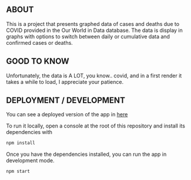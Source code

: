 ## ABOUT
This is a project that presents graphed data of cases and deaths due to COVID provided in the Our World in Data database. 
The data is display in graphs with options to switch between daily or cumulative data and confirmed cases or deaths.

## GOOD TO KNOW
Unfortunately, the data is A LOT, you know.. covid, and in a first render it takes a while to load, I appreciate your patience.

## DEPLOYMENT / DEVELOPMENT
You can see a deployed version of the app in [here](https://coviddata-omega.vercel.app/) 


To run it locally, open a console at the root of this repository and install its dependencies with

```bash
npm install
```

Once you have the dependencies installed, you can run the app in development mode.

```bash
npm start
```
